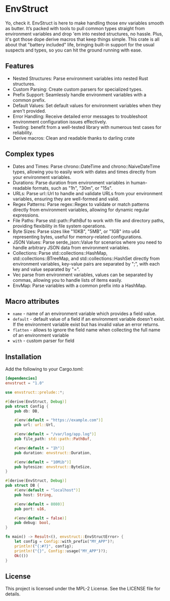 # EnvStruct

Yo, check it. EnvStruct is here to make handling those env variables smooth as butter. It’s packed with tools to pull common types straight from environment variables and drop 'em into nested structures, no hassle. Plus, it's got those dope derive macros that keep things simple. This crate is all about that "battery included" life, bringing built-in support for the usual suspects and types, so you can hit the ground running with ease.

## Features

- Nested Structures: Parse environment variables into nested Rust structures.
- Custom Parsing: Create custom parsers for specialized types.
- Prefix Support: Seamlessly handle environment variables with a common prefix.
- Default Values: Set default values for environment variables when they aren't provided.
- Error Handling: Receive detailed error messages to troubleshoot environment configuration issues effectively.
- Testing: benefit from a well-tested library with numerous test cases for reliability.
- Derive macros: Clean and readable thanks to darling crate

## Complex types

- Dates and Times: Parse chrono::DateTime and chrono::NaiveDateTime types, allowing you to easily work with dates and times directly from your environment variables.
- Durations: Parse duration from environment variables in human-readable formats, such as "1h", "30m", or "15s".
- URLs: Parse url::Url to handle and validate URLs from your environment variables, ensuring they are well-formed and valid.
- Regex Patterns: Parse regex::Regex to validate or match patterns directly from environment variables, allowing for dynamic regular expressions.
- File Paths: Parse std::path::PathBuf to work with file and directory paths, providing flexibility in file system operations.
- Byte Sizes: Parse sizes like "10KB", "5MB", or "1GB" into u64 representing bytes, useful for memory-related configurations.
- JSON Values: Parse serde_json::Value for scenarios where you need to handle arbitrary JSON data from environment variables.
- Collections: Parse std::collections::HashMap, std::collections::BTreeMap, and std::collections::HashSet directly from environment variables, key-value pairs are separated by ";", with each key and value separated by "=".
- Vec parse from environment variables, values can be separated by commas, allowing you to handle lists of items easily.
- EnvMap: Parse variables with a common prefix into a HashMap.

## Macro attributes

- `name` - name of an environment variable which provides a field value.
- `default` - default value of a field if an environment variable doesn't exist. If the environment variable exist but has invalid value an error returns.
- `flatten` - allows to ignore the field name when collecting the full name of an environment variable
- `with` - custom parser for field

## Installation

Add the following to your Cargo.toml:

```toml
[dependencies]
envstruct = "1.0"
```

```rust
use envstruct::prelude::*;

#[derive(EnvStruct, Debug)]
pub struct Config {
    pub db: DB,

    #[env(default = "https://example.com")]
    pub url: url::Url,

    #[env(default = "/var/log/app.log")]
    pub file_path: std::path::PathBuf,

    #[env(default = "1h")]
    pub duration: envstruct::Duration,

    #[env(default = "10Mib")]
    pub bytesize: envstruct::ByteSize,
}

#[derive(EnvStruct, Debug)]
pub struct DB {
    #[env(default = "localhost")]
    pub host: String,

    #[env(default = 8080)]
    pub port: u16,

    #[env(default = false)]
    pub debug: bool,
}

fn main() -> Result<(), envstruct::EnvStructError> {
    let config = Config::with_prefix("MY_APP")?;
    println!("{:#?}", config);
    println!("{}", Config::usage("MY_APP")?);
    Ok(())
}


```

## License

This project is licensed under the MPL-2 License. See the LICENSE file for details.
